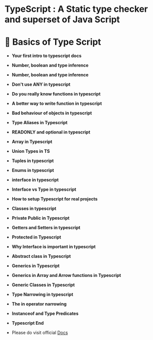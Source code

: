 # TypeScript :  A Static type checker and superset of Java Script

# 📝 Basics of Type Script

- **Your first intro to typescript docs**
- **Number, boolean and type inference**
- **Number, boolean and type inference**
- **Don't use ANY in typescript**
- **Do you really know functions in typescript**
- **A better way to write function in typescript**
- **Bad behaviour of objects in typescript**
- **Type Aliases in Typescript**
- **READONLY and optional in typescript**
- **Array in Typescript**
- **Union Types in TS**
- **Tuples in typescript**
- **Enums in typescript**
- **interface in typescript**
- **Interface vs Type in typescript**
- **How to setup Typescript for real projects**
- **Classes in typescript**
- **Private Public in Typescript**
- **Getters and Setters in typescript**
- **Protected in Typescript**
- **Why Interface is important in typescript**
- **Abstract class in Typescript**
- **Generics in Typescript**
- **Generics in Array and Arrow functions in Typescript**
- **Generic Classes in Typescript**
- **Type Narrowing in typescript**
- **The in operator narrowing**
- **Instanceof and Type Predicates**
- **Typescript End**

- Please do visit official [Docs](https://www.typescriptlang.org/docs/)

